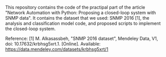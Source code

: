 This repository contains the code of the practipal part of the article "Network Automation with Python: Proposing a closed-loop system with SNMP data".
It contains the dataset that we used: SNMP 2016 [1], the analysis and classification model code, and proposed scripts to implement the closed-loop system.

Reference:
[1] M. Alkasassbeh, "SNMP 2016 dataset", Mendeley Data, V1, doi: 10.17632/krbhsg5xrt.1. [Online]. Available: https://data.mendeley.com/datasets/krbhsg5xrt/1 
